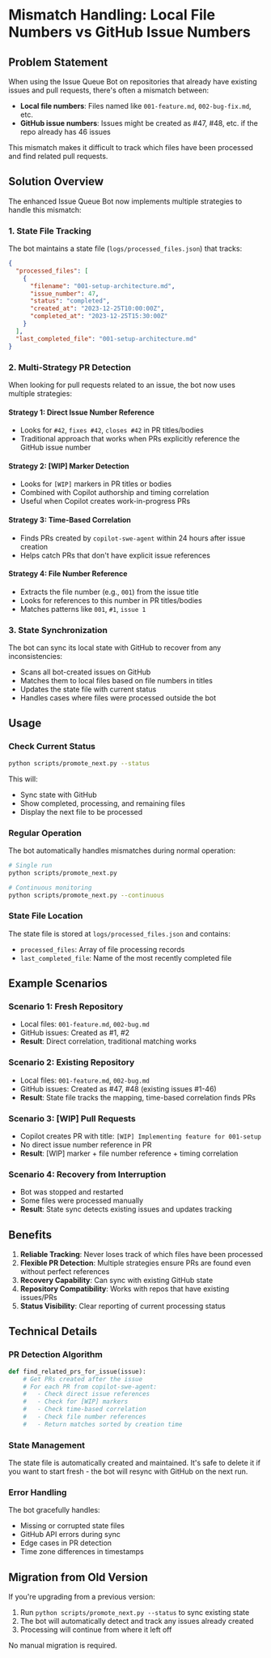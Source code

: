 # Mismatch Handling: Local File Numbers vs GitHub Issue Numbers

## Problem Statement

When using the Issue Queue Bot on repositories that already have existing issues and pull requests, there's often a mismatch between:

- **Local file numbers**: Files named like `001-feature.md`, `002-bug-fix.md`, etc.
- **GitHub issue numbers**: Issues might be created as #47, #48, etc. if the repo already has 46 issues

This mismatch makes it difficult to track which files have been processed and find related pull requests.

## Solution Overview

The enhanced Issue Queue Bot now implements multiple strategies to handle this mismatch:

### 1. State File Tracking

The bot maintains a state file (`logs/processed_files.json`) that tracks:

```json
{
  "processed_files": [
    {
      "filename": "001-setup-architecture.md",
      "issue_number": 47,
      "status": "completed",
      "created_at": "2023-12-25T10:00:00Z",
      "completed_at": "2023-12-25T15:30:00Z"
    }
  ],
  "last_completed_file": "001-setup-architecture.md"
}
```

### 2. Multi-Strategy PR Detection

When looking for pull requests related to an issue, the bot now uses multiple strategies:

#### Strategy 1: Direct Issue Number Reference
- Looks for `#42`, `fixes #42`, `closes #42` in PR titles/bodies
- Traditional approach that works when PRs explicitly reference the GitHub issue number

#### Strategy 2: [WIP] Marker Detection
- Looks for `[WIP]` markers in PR titles or bodies
- Combined with Copilot authorship and timing correlation
- Useful when Copilot creates work-in-progress PRs

#### Strategy 3: Time-Based Correlation
- Finds PRs created by `copilot-swe-agent` within 24 hours after issue creation
- Helps catch PRs that don't have explicit issue references

#### Strategy 4: File Number Reference
- Extracts the file number (e.g., `001`) from the issue title
- Looks for references to this number in PR titles/bodies
- Matches patterns like `001`, `#1`, `issue 1`

### 3. State Synchronization

The bot can sync its local state with GitHub to recover from any inconsistencies:

- Scans all bot-created issues on GitHub
- Matches them to local files based on file numbers in titles
- Updates the state file with current status
- Handles cases where files were processed outside the bot

## Usage

### Check Current Status

```bash
python scripts/promote_next.py --status
```

This will:
- Sync state with GitHub
- Show completed, processing, and remaining files
- Display the next file to be processed

### Regular Operation

The bot automatically handles mismatches during normal operation:

```bash
# Single run
python scripts/promote_next.py

# Continuous monitoring
python scripts/promote_next.py --continuous
```

### State File Location

The state file is stored at `logs/processed_files.json` and contains:

- `processed_files`: Array of file processing records
- `last_completed_file`: Name of the most recently completed file

## Example Scenarios

### Scenario 1: Fresh Repository
- Local files: `001-feature.md`, `002-bug.md`
- GitHub issues: Created as #1, #2
- **Result**: Direct correlation, traditional matching works

### Scenario 2: Existing Repository
- Local files: `001-feature.md`, `002-bug.md`
- GitHub issues: Created as #47, #48 (existing issues #1-46)
- **Result**: State file tracks the mapping, time-based correlation finds PRs

### Scenario 3: [WIP] Pull Requests
- Copilot creates PR with title: `[WIP] Implementing feature for 001-setup`
- No direct issue number reference in PR
- **Result**: [WIP] marker + file number reference + timing correlation

### Scenario 4: Recovery from Interruption
- Bot was stopped and restarted
- Some files were processed manually
- **Result**: State sync detects existing issues and updates tracking

## Benefits

1. **Reliable Tracking**: Never loses track of which files have been processed
2. **Flexible PR Detection**: Multiple strategies ensure PRs are found even without perfect references
3. **Recovery Capability**: Can sync with existing GitHub state
4. **Repository Compatibility**: Works with repos that have existing issues/PRs
5. **Status Visibility**: Clear reporting of current processing status

## Technical Details

### PR Detection Algorithm

```python
def find_related_prs_for_issue(issue):
    # Get PRs created after the issue
    # For each PR from copilot-swe-agent:
    #   - Check direct issue references
    #   - Check for [WIP] markers
    #   - Check time-based correlation
    #   - Check file number references
    #   - Return matches sorted by creation time
```

### State Management

The state file is automatically created and maintained. It's safe to delete it if you want to start fresh - the bot will resync with GitHub on the next run.

### Error Handling

The bot gracefully handles:
- Missing or corrupted state files
- GitHub API errors during sync
- Edge cases in PR detection
- Time zone differences in timestamps

## Migration from Old Version

If you're upgrading from a previous version:

1. Run `python scripts/promote_next.py --status` to sync existing state
2. The bot will automatically detect and track any issues already created
3. Processing will continue from where it left off

No manual migration is required.
